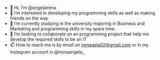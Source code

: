 - 👋 Hi, I’m @angelairena
- 👀 I’m interested in developing my programming skills as well as making friends on the way
- 🌱 I’m currently studying in the university majoring in Business and Marketing and programming skills in my spare time. 
- 💞️ I’m looking to collaborate on an programming project that help me develop the required skills to be an IT
- 📫 How to reach me is by email on irenagela02@gmail.com or in my Instagram account in @irenaangela_

<!---
angelairena/angelairena is a ✨ special ✨ repository because its `README.md` (this file) appears on your GitHub profile.
You can click the Preview link to take a look at your changes.
--->
